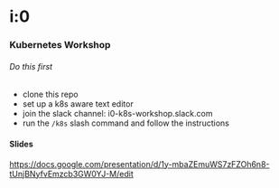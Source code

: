 # i:0

### Kubernetes Workshop

###### Do this first
* clone this repo
* set up a k8s aware text editor
* join the slack channel: i0-k8s-workshop.slack.com
* run the `/k8s` slash command and follow the instructions



#### Slides
https://docs.google.com/presentation/d/1y-mbaZEmuWS7zFZOh6n8-tUnjBNyfvEmzcb3GW0YJ-M/edit
